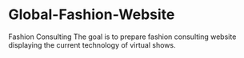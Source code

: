 # Global-Fashion-Website
Fashion Consulting
The goal is to prepare fashion consulting website displaying the current technology of virtual shows. 
